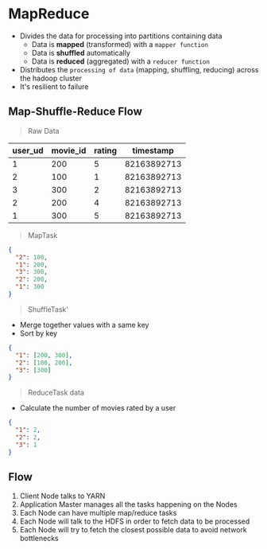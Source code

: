 # MapReduce

- Divides the data for processing into partitions containing data
  - Data is **mapped** (transformed) with a `mapper function`
  - Data is **shuffled** automatically
  - Data is **reduced** (aggregated) with a `reducer function`
- Distributes the `processing of data` (mapping, shuffling, reducing) across the hadoop cluster
- It's resilient to failure

## Map-Shuffle-Reduce Flow

> Raw Data

| user_ud | movie_id | rating | timestamp   |
| ------- | -------- | ------ | ----------- |
| 1       | 200      | 5      | 82163892713 |
| 2       | 100      | 1      | 82163892713 |
| 3       | 300      | 2      | 82163892713 |
| 2       | 200      | 4      | 82163892713 |
| 1       | 300      | 5      | 82163892713 |

> MapTask

```json
{
  "2": 100,
  "1": 200,
  "3": 300,
  "2": 200,
  "1": 300
}
```

> ShuffleTask'

- Merge together values with a same key
- Sort by key

```json
{
  "1": [200, 300],
  "2": [100, 200],
  "3": [300]
}
```

> ReduceTask data

- Calculate the number of movies rated by a user

```json
{
  "1": 2,
  "2": 2,
  "3": 1
}
```

## Flow

1. Client Node talks to YARN
1. Application Master manages all the tasks happening on the Nodes
1. Each Node can have multiple map/reduce tasks
1. Each Node will talk to the HDFS in order to fetch data to be processed
1. Each Node will try to fetch the closest possible data to avoid network bottlenecks

